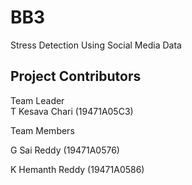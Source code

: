 # BB3
Stress Detection Using Social Media Data

## Project Contributors
Team Leader  
T Kesava Chari  (19471A05C3)

Team Members

G Sai Reddy (19471A0576)

K Hemanth Reddy (19471A0586) 
